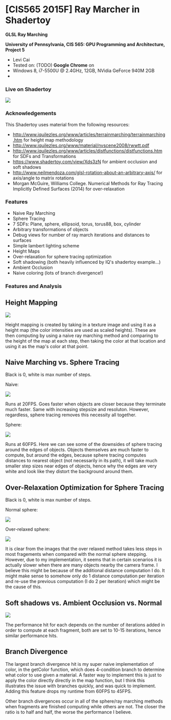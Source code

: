 # [CIS565 2015F] Ray Marcher in Shadertoy

**GLSL Ray Marching**

**University of Pennsylvania, CIS 565: GPU Programming and Architecture, Project 5**

* Levi Cai
* Tested on: (TODO) **Google Chrome** on
* Windows 8, i7-5500U @ 2.4GHz, 12GB, NVidia GeForce 940M 2GB
* 
### Live on Shadertoy

[![](img/labelled_shapes.png)](https://www.shadertoy.com/view/ll2SzG)

### Acknowledgements

This Shadertoy uses material from the following resources:

* http://www.iquilezles.org/www/articles/terrainmarching/terrainmarching.htm for height map methodology
* http://www.iquilezles.org/www/material/nvscene2008/rwwtt.pdf
* http://www.iquilezles.org/www/articles/distfunctions/distfunctions.htm for SDFs and Transformations
* https://www.shadertoy.com/view/Xds3zN for ambient occlusion and soft shadows
* http://www.neilmendoza.com/glsl-rotation-about-an-arbitrary-axis/ for axis/angle to matrix rotations
* Morgan McGuire, Williams College. Numerical Methods for Ray Tracing Implicitly Defined Surfaces (2014) for over-relaxation

### Features

* Naive Ray Marching
* Sphere Tracing
* 7 SDFs: Plane, sphere, ellipsoid, torus, torus88, box, cylinder
* Arbitrary transformations of objects
* Debug views for number of ray march iterations and distances to surfaces
* Simple lambert lighting scheme
* Height Maps
* Over-relaxation for sphere tracing optimization
* Soft shadowing (both heavily influenced by IQ's shadertoy example...)
* Ambient Occlusion
* Naive coloring (lots of branch divergence!)

### Features and Analysis

## Height Mapping

![](img/height_map.PNG)

Height mapping is created by taking in a texture image and using it as a height map (the color intensities are used as scaled heights). These are then computing by using a naive ray marching method and comparing to the height of the map at each step, then taking the color at that location and using it as the map's color at that point.

## Naive Marching vs. Sphere Tracing

Black is 0, white is max number of steps.

Naive:

![](img/naive_cast_ray_iter.PNG)

Runs at 20FPS. Goes faster when objects are closer because they terminate much faster. Same with increasing stepsize and resoluton. However, regardless, sphere tracing removes this necessity all together.

Sphere:

![](img/cast_ray_iter.PNG)

Runs at 60FPS. Here we can see some of the downsides of sphere tracing around the edges of objects. Objects themselves are much faster to compute, but around the edges, because sphere tracing computes distances to nearest object (not necessarily in its path), it will take much smaller step sizes near edges of objects, hence why the edges are very white and look like they distort the background around them.

## Over-Relaxation Optimization for Sphere Tracing

Black is 0, white is max number of steps.

Normal sphere:

![](img/cast_ray_iter_vs_relaxed.PNG)

Over-relaxed sphere:

![](img/over_relaxation_iter.PNG)

It is clear from the images that the over relaxed method takes less steps in most fragements when compared with the normal sphere stepping. However, due to my implementation, it seems that in certain scenarios it is actually slower when there are many objects nearby the camera frame. I believe this might be because of the additional distance computation I do. It might make sense to somehow only do 1 distance computation per iteration and re-use the previous computation (I do 2 per iteration) which might be the cause of this.

## Soft shadows vs. Ambient Occlusion vs. Normal

![](img/shading_ambient_shadow.png)

The performance hit for each depends on the number of iterations added in order to compute at each fragment, both are set to 10-15 iterations, hence similar performance hits.

## Branch Divergence

The largest branch divergence hit is my super naive implementation of color, in the getColor function, which does 4-condition branch to determine what color to use given a material. A faster way to implement this is just to apply the color directly directly in the map function, but I think this illustrates the issue with branches quickly, and was quick to implement. Adding this feature drops my runtime from 60FPS to 45FPS.

Other branch divergences occur in all of the sphere/ray marching methods when fragments are finished computing while others are not. The closer the ratio is to half and half, the worse the performance I believe.
